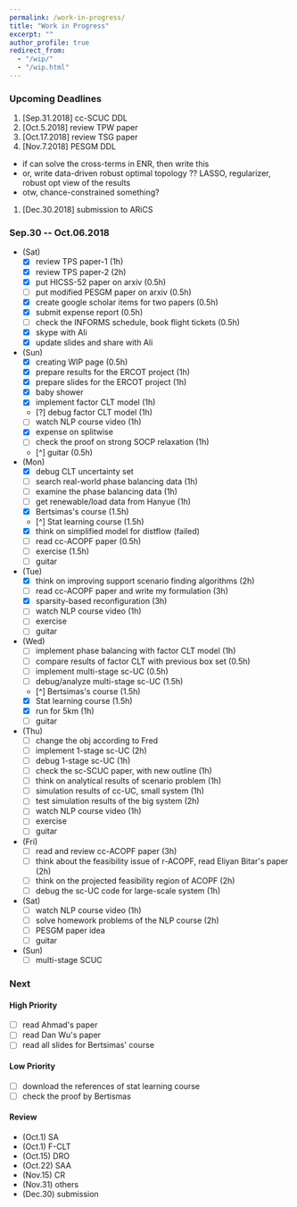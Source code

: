 ```yaml
---
permalink: /work-in-progress/
title: "Work in Progress"
excerpt: ""
author_profile: true
redirect_from: 
  - "/wip/"
  - "/wip.html"
---
```


### Upcoming Deadlines

1. [Sep.31.2018] cc-SCUC DDL
1. [Oct.5.2018] review TPW paper
1. [Oct.17.2018] review TSG paper
1. [Nov.7.2018] PESGM DDL 
  - if can solve the cross-terms in ENR, then write this
  - or, write data-driven robust optimal topology ?? LASSO, regularizer, robust opt view of the results 
  - otw, chance-constrained something?
1. [Dec.30.2018] submission to ARiCS


### Sep.30 -- Oct.06.2018
* (Sat)
  - [x] review TPS paper-1 (1h)
  - [x] review TPS paper-2 (2h)
  - [x] put HICSS-52 paper on arxiv (0.5h)
  - [ ] put modified PESGM paper on arxiv (0.5h)  
  - [x] create google scholar items for two papers (0.5h)
  - [x] submit expense report (0.5h)  
  - [ ] check the INFORMS schedule, book flight tickets (0.5h)   
  - [x] skype with Ali
  - [x] update slides and share with Ali
* (Sun)
  - [x] creating WIP page (0.5h)
  - [x] prepare results for the ERCOT project (1h)
  - [x] prepare slides for the ERCOT project (1h)  
  - [x] baby shower 
  - [x] implement factor CLT model (1h)
  - [?] debug factor CLT model (1h)
  - [ ] watch NLP course video (1h)
  - [x] expense on splitwise
  - [ ] check the proof on strong SOCP relaxation (1h)
  - [^] guitar (0.5h)
* (Mon) 
  - [x] debug CLT uncertainty set
  - [ ] search real-world phase balancing data (1h)
  - [ ] examine the phase balancing data (1h)
  - [ ] get renewable/load data from Hanyue (1h) 
  - [x] Bertsimas's course (1.5h)
  - [^] Stat learning course (1.5h)
  - [x] think on simplified model for distflow (failed)
  - [ ] read cc-ACOPF paper (0.5h)  
  - [ ] exercise (1.5h)
  - [ ] guitar
* (Tue)
  - [x] think on improving support scenario finding algorithms (2h)
  - [ ] read cc-ACOPF paper and write my formulation (3h)
  - [x] sparsity-based reconfiguration (3h)
  - [ ] watch NLP course video (1h)
  - [ ] exercise
  - [ ] guitar
* (Wed) 
  - [ ] implement phase balancing with factor CLT model (1h)
  - [ ] compare results of factor CLT with previous box set (0.5h)
  - [ ] implement multi-stage sc-UC (0.5h)
  - [ ] debug/analyze multi-stage sc-UC (1.5h)
  - [^] Bertsimas's course (1.5h)
  - [x] Stat learning course (1.5h)
  - [x] run for 5km (1h)
  - [ ] guitar
* (Thu)
  - [ ] change the obj according to Fred
  - [ ] implement 1-stage sc-UC (2h)
  - [ ] debug 1-stage sc-UC (1h)
  - [ ] check the sc-SCUC paper, with new outline (1h)
  - [ ] think on analytical results of scenario problem (1h)
  - [ ] simulation results of cc-UC, small system (1h)
  - [ ] test simulation results of the big system (2h)
  - [ ] watch NLP course video (1h)
  - [ ] exercise  
  - [ ] guitar
* (Fri)
  - [ ] read and review cc-ACOPF paper (3h)
  - [ ] think about the feasibility issue of r-ACOPF, read Eliyan Bitar's paper (2h)
  - [ ] think on the projected feasibility region of ACOPF (2h)
  - [ ] debug the sc-UC code for large-scale system (1h)
* (Sat)
  - [ ] watch NLP course video (1h)
  - [ ] solve homework problems of the NLP course (2h)
  - [ ] PESGM paper idea
  - [ ] guitar  
* (Sun)
  - [ ] multi-stage SCUC

### Next
#### High Priority
- [ ] read Ahmad's paper
- [ ] read Dan Wu's paper
- [ ] read all slides for Bertsimas' course

#### Low Priority
- [ ] download the references of stat learning course
- [ ] check the proof by Bertismas

#### Review
- (Oct.1) SA
- (Oct.1) F-CLT
- (Oct.15) DRO
- (Oct.22) SAA
- (Nov.15) CR
- (Nov.31) others
- (Dec.30) submission 